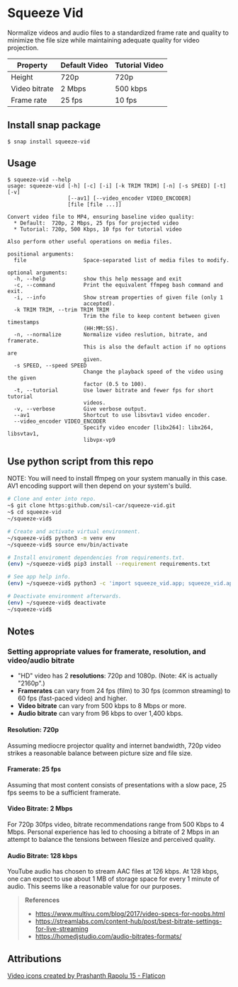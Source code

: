 # Squeeze Vid

Normalize videos and audio files to a standardized frame rate and quality to minimize the file size while maintaining adequate quality for video projection.

Property | Default Video | Tutorial Video
--- | --- | ---
Height | 720p | 720p
Video bitrate | 2 Mbps | 500 kbps
Frame rate | 25 fps | 10 fps

## Install snap package
```
$ snap install squeeze-vid
```

## Usage

```
$ squeeze-vid --help
usage: squeeze-vid [-h] [-c] [-i] [-k TRIM TRIM] [-n] [-s SPEED] [-t] [-v]
                   [--av1] [--video_encoder VIDEO_ENCODER]
                   [file [file ...]]

Convert video file to MP4, ensuring baseline video quality:
  * Default:  720p, 2 Mbps, 25 fps for projected video
  * Tutorial: 720p, 500 Kbps, 10 fps for tutorial video

Also perform other useful operations on media files.

positional arguments:
  file                  Space-separated list of media files to modify.

optional arguments:
  -h, --help            show this help message and exit
  -c, --command         Print the equivalent ffmpeg bash command and exit.
  -i, --info            Show stream properties of given file (only 1
                        accepted).
  -k TRIM TRIM, --trim TRIM TRIM
                        Trim the file to keep content between given timestamps
                        (HH:MM:SS).
  -n, --normalize       Normalize video reslution, bitrate, and framerate.
                        This is also the default action if no options are
                        given.
  -s SPEED, --speed SPEED
                        Change the playback speed of the video using the given
                        factor (0.5 to 100).
  -t, --tutorial        Use lower bitrate and fewer fps for short tutorial
                        videos.
  -v, --verbose         Give verbose output.
  --av1                 Shortcut to use libsvtav1 video encoder.
  --video_encoder VIDEO_ENCODER
                        Specify video encoder [libx264]: libx264, libsvtav1,
                        libvpx-vp9
```

## Use python script from this repo

NOTE: You will need to install ffmpeg on your system manually in this case. AV1 encoding support will then depend on your system's build.
```bash
# Clone and enter into repo.
~$ git clone https:github.com/sil-car/squeeze-vid.git
~$ cd squeeze-vid
~/squeeze-vid$

# Create and activate virtual environment.
~/squeeze-vid$ python3 -m venv env
~/squeeze-vid$ source env/bin/activate

# Install enviroment dependencies from requirements.txt.
(env) ~/squeeze-vid$ pip3 install --requirement requirements.txt

# See app help info.
(env) ~/squeeze-vid$ python3 -c 'import squeeze_vid.app; squeeze_vid.app.main()' --help

# Deactivate environment afterwards.
(env) ~/squeeze-vid$ deactivate
~/squeeze-vid$
```

## Notes

### Setting appropriate values for framerate, resolution, and video/audio bitrate

- "HD" video has 2 **resolutions**: 720p and 1080p. (Note: 4K is actually "2160p".)
- **Framerates** can vary from 24 fps (film) to 30 fps (common streaming) to 60 fps
(fast-paced video) and higher.
- **Video bitrate** can vary from 500 kbps to 8 Mbps or more.
- **Audio bitrate** can vary from 96 kbps to over 1,400 kbps.

#### Resolution: 720p

Assuming mediocre projector quality and internet bandwidth, 720p video strikes a reasonable balance between picture size and file size.

#### Framerate: 25 fps

Assuming that most content consists of presentations with a slow pace, 25 fps seems to be a sufficient framerate.

#### Video Bitrate: 2 Mbps

For 720p 30fps video, bitrate recommendations range from 500 Kbps to 4 Mbps. Personal experience has led to choosing a bitrate of 2 Mbps in an attempt to balance the tensions between filesize and perceived quality.

#### Audio Bitrate: 128 kbps

YouTube audio has chosen to stream AAC files at 126 kbps. At 128 kbps, one can expect to use about 1 MB of storage space for every 1 minute of audio. This seems like a reasonable value for our purposes.

>**References**
>- https://www.multivu.com/blog/2017/video-specs-for-noobs.html
>- https://streamlabs.com/content-hub/post/best-bitrate-settings-for-live-streaming
>- https://homedjstudio.com/audio-bitrates-formats/

## Attributions
[Video icons created by Prashanth Rapolu 15 - Flaticon](https://www.flaticon.com/free-icons/video)
